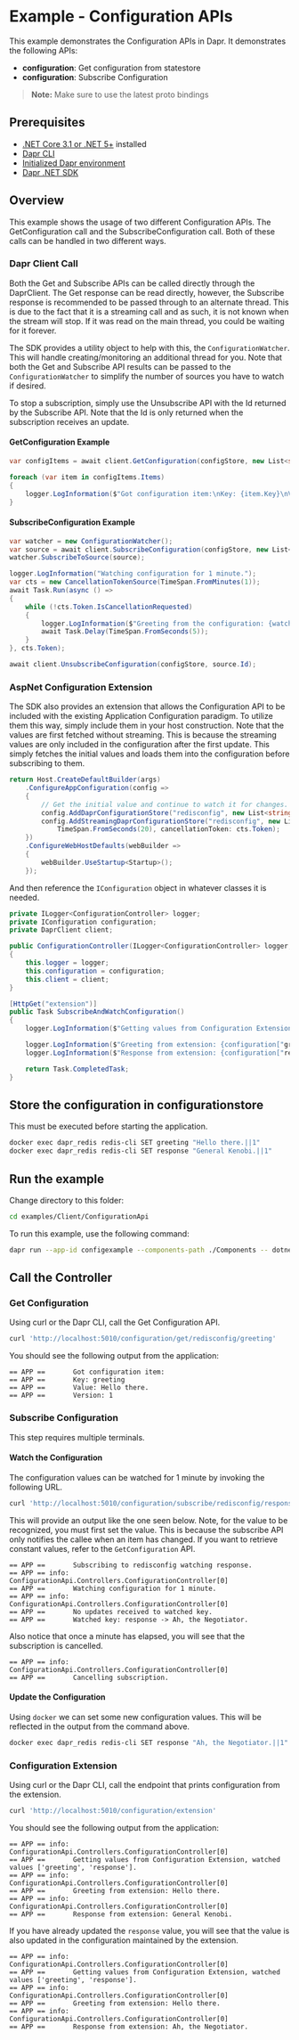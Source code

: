 # Example - Configuration APIs

This example demonstrates the Configuration APIs in Dapr.
It demonstrates the following APIs:
- **configuration**: Get configuration from statestore
- **configuration**: Subscribe Configuration

> **Note:** Make sure to use the latest proto bindings

## Prerequisites

- [.NET Core 3.1 or .NET 5+](https://dotnet.microsoft.com/download) installed
- [Dapr CLI](https://docs.dapr.io/getting-started/install-dapr-cli/)
- [Initialized Dapr environment](https://docs.dapr.io/getting-started/install-dapr-selfhost/)
- [Dapr .NET SDK](https://docs.dapr.io/developing-applications/sdks/dotnet/)

## Overview
This example shows the usage of two different Configuration APIs. The GetConfiguration call and
the SubscribeConfiguration call. Both of these calls can be handled in two different ways.

### Dapr Client Call
Both the Get and Subscribe APIs can be called directly through the DaprClient. The Get response
can be read directly, however, the Subscribe response is recommended to be passed through to an alternate
thread. This is due to the fact that it is a streaming call and as such, it is not known when the
stream will stop. If it was read on the main thread, you could be waiting for it forever.

The SDK provides a utility object to help with this, the `ConfigurationWatcher`. This will handle
creating/monitoring an additional thread for you. Note that both the Get and Subscribe API results can
be passed to the `ConfigurationWatcher` to simplify the number of sources you have to watch if desired.

To stop a subscription, simply use the Unsubscribe API with the Id returned by the Subscribe API. Note
that the Id is only returned when the subscription receives an update.

#### GetConfiguration Example
```csharp
var configItems = await client.GetConfiguration(configStore, new List<string>() { queryKey });

foreach (var item in configItems.Items)
{
    logger.LogInformation($"Got configuration item:\nKey: {item.Key}\nValue: {item.Value}\nVersion: {item.Version}");
}
```

#### SubscribeConfiguration Example
```csharp
var watcher = new ConfigurationWatcher();
var source = await client.SubscribeConfiguration(configStore, new List<string>() { queryKey });
watcher.SubscribeToSource(source);

logger.LogInformation("Watching configuration for 1 minute.");
var cts = new CancellationTokenSource(TimeSpan.FromMinutes(1));
await Task.Run(async () =>
{
    while (!cts.Token.IsCancellationRequested)
    {
        logger.LogInformation($"Greeting from the configuration: {watcher["greeting"]}");
        await Task.Delay(TimeSpan.FromSeconds(5));
    }
}, cts.Token);

await client.UnsubscribeConfiguration(configStore, source.Id);
```

### AspNet Configuration Extension
The SDK also provides an extension that allows the Configuration API to be included with the existing Application Configuration paradigm. To utilize them this way, simply include them in your host construction. Note that the values are first fetched without streaming. This is because the streaming values are only included in the configuration after the first update. This simply fetches the initial values and loads them into the configuration before subscribing to them.

```csharp
return Host.CreateDefaultBuilder(args)
    .ConfigureAppConfiguration(config =>
    {
        // Get the initial value and continue to watch it for changes.
        config.AddDaprConfigurationStore("redisconfig", new List<string>() { "greeting", "response" }, client, TimeSpan.FromSeconds(20));
        config.AddStreamingDaprConfigurationStore("redisconfig", new List<string>() { "greeting", "response" }, client,
            TimeSpan.FromSeconds(20), cancellationToken: cts.Token);
    })
    .ConfigureWebHostDefaults(webBuilder =>
    {
        webBuilder.UseStartup<Startup>();
    });
```

And then reference the `IConfiguration` object in whatever classes it is needed.

```csharp
private ILogger<ConfigurationController> logger;
private IConfiguration configuration;
private DaprClient client;

public ConfigurationController(ILogger<ConfigurationController> logger, IConfiguration configuration, [FromServices] DaprClient client)
{
    this.logger = logger;
    this.configuration = configuration;
    this.client = client;
}

[HttpGet("extension")]
public Task SubscribeAndWatchConfiguration()
{
    logger.LogInformation($"Getting values from Configuration Extension, watched values ['greeting', 'response'].");

    logger.LogInformation($"Greeting from extension: {configuration["greeting"]}");
    logger.LogInformation($"Response from extension: {configuration["response"]}");

    return Task.CompletedTask;
}
```

## Store the configuration in configurationstore

This must be executed before starting the application.

```bash
docker exec dapr_redis redis-cli SET greeting "Hello there.||1"
docker exec dapr_redis redis-cli SET response "General Kenobi.||1"
```

## Run the example

Change directory to this folder:

```bash
cd examples/Client/ConfigurationApi
```

To run this example, use the following command:


```bash
dapr run --app-id configexample --components-path ./Components -- dotnet run
```

## Call the Controller
### Get Configuration
Using curl or the Dapr CLI, call the Get Configuration API.

```bash
curl 'http://localhost:5010/configuration/get/redisconfig/greeting'
```

You should see the following output from the application:

```
== APP ==       Got configuration item:
== APP ==       Key: greeting
== APP ==       Value: Hello there.
== APP ==       Version: 1
```

### Subscribe Configuration
This step requires multiple terminals.

#### Watch the Configuration
The configuration values can be watched for 1 minute by invoking the following URL.

```bash
curl 'http://localhost:5010/configuration/subscribe/redisconfig/response'
```

This will provide an output like the one seen below. Note, for the value to be recognized, you must first set the value. This is because
the subscribe API only notifies the callee when an item has changed. If you want to retrieve constant values, refer to the `GetConfiguration` API.

```
== APP ==       Subscribing to redisconfig watching response.
== APP == info: ConfigurationApi.Controllers.ConfigurationController[0]
== APP ==       Watching configuration for 1 minute.
== APP == info: ConfigurationApi.Controllers.ConfigurationController[0]
== APP ==       No updates received to watched key.
== APP ==       Watched key: response -> Ah, the Negotiator.
```

Also notice that once a minute has elapsed, you will see that the subscription is cancelled.

```
== APP == info: ConfigurationApi.Controllers.ConfigurationController[0]
== APP ==       Cancelling subscription.
```

#### Update the Configuration
Using `docker` we can set some new configuration values. This will be reflected in the output from the command above.

```bash
docker exec dapr_redis redis-cli SET response "Ah, the Negotiator.||1"
```

### Configuration Extension
Using curl or the Dapr CLI, call the endpoint that prints configuration from the extension.

```bash
curl 'http://localhost:5010/configuration/extension'
```

You should see the following output from the application:

```
== APP == info: ConfigurationApi.Controllers.ConfigurationController[0]
== APP ==       Getting values from Configuration Extension, watched values ['greeting', 'response'].
== APP == info: ConfigurationApi.Controllers.ConfigurationController[0]
== APP ==       Greeting from extension: Hello there.
== APP == info: ConfigurationApi.Controllers.ConfigurationController[0]
== APP ==       Response from extension: General Kenobi.
```

If you have already updated the `response` value, you will see that the value is also updated in the configuration maintained by the extension.

```
== APP == info: ConfigurationApi.Controllers.ConfigurationController[0]
== APP ==       Getting values from Configuration Extension, watched values ['greeting', 'response'].
== APP == info: ConfigurationApi.Controllers.ConfigurationController[0]
== APP ==       Greeting from extension: Hello there.
== APP == info: ConfigurationApi.Controllers.ConfigurationController[0]
== APP ==       Response from extension: Ah, the Negotiator.
```

<!-- END_STEP -->